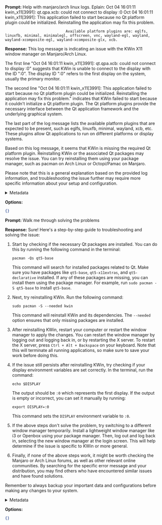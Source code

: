 **Prompt:**
Help with manjaro/arch linux logs. Eplain: Oct 04 16:01:11 kwin_x11[3991]: qt.qpa.xcb: could not connect to display :0
Oct 04 16:01:11 kwin_x11[3991]: This application failed to start because no Qt platform plugin could be initialized. Reinstalling the application may fix this problem.

                                Available platform plugins are: eglfs, linuxfb, minimal, minimalegl, offscreen, vnc, wayland-egl, wayland, wayland-xcomposite-egl, wayland-xcomposite-glx, xcb.

**Response:**
This log message is indicating an issue with the KWin X11 window manager on Manjaro/Arch Linux. 

The first line "Oct 04 16:01:11 kwin_x11[3991]: qt.qpa.xcb: could not connect to display :0" suggests that KWin is unable to connect to the display with the ID ":0". The display ID ":0" refers to the first display on the system, usually the primary monitor.

The second line "Oct 04 16:01:11 kwin_x11[3991]: This application failed to start because no Qt platform plugin could be initialized. Reinstalling the application may fix this problem." indicates that KWin failed to start because it couldn't initialize a Qt platform plugin. The Qt platform plugins provide the necessary interface between the Qt application framework and the underlying graphical system.

The last part of the log message lists the available platform plugins that are expected to be present, such as eglfs, linuxfb, minimal, wayland, xcb, etc. These plugins allow Qt applications to run on different platforms or display systems.

Based on this log message, it seems that KWin is missing the required Qt platform plugin. Reinstalling KWin or the associated Qt packages may resolve the issue. You can try reinstalling them using your package manager, such as pacman on Arch Linux or Octopi/Pamac on Manjaro.

Please note that this is a general explanation based on the provided log information, and troubleshooting the issue further may require more specific information about your setup and configuration.

<details><summary>Metadata</summary>

- Duration: 10673 ms
- Datetime: 2023-10-04T15:05:12.359249
- Model: gpt-3.5-turbo-0613

</details>

**Options:**
```json
{}
```

**Prompt:**
Walk me through solving the problems

**Response:**
Sure! Here's a step-by-step guide to troubleshooting and solving the issue:

1. Start by checking if the necessary Qt packages are installed. You can do this by running the following command in the terminal:
   ```
   pacman -Qs qt5-base
   ```
   This command will search for installed packages related to Qt. Make sure you have packages like `qt5-base`, `qt5-x11extras`, and `qt5-declarative` installed. If any of these packages are missing, you can install them using the package manager. For example, run `sudo pacman -S qt5-base` to install `qt5-base`.

2. Next, try reinstalling KWin. Run the following command:
   ```
   sudo pacman -S --needed kwin
   ```
   This command will reinstall KWin and its dependencies. The `--needed` option ensures that only missing packages are installed.

3. After reinstalling KWin, restart your computer or restart the window manager to apply the changes. You can restart the window manager by logging out and logging back in, or by restarting the X server. To restart the X server, press `Ctrl + Alt + Backspace` on your keyboard. Note that this will terminate all running applications, so make sure to save your work before doing this.

4. If the issue still persists after reinstalling KWin, try checking if your display environment variables are set correctly. In the terminal, run the command:
   ```
   echo $DISPLAY
   ```
   The output should be `:0` which represents the first display. If the output is empty or incorrect, you can set it manually by running:
   ```
   export DISPLAY=:0
   ```
   This command sets the `DISPLAY` environment variable to `:0`.

5. If the above steps don't solve the problem, try switching to a different window manager temporarily. Install a lightweight window manager like i3 or Openbox using your package manager. Then, log out and log back in, selecting the new window manager at the login screen. This will help determine if the issue is specific to KWin or more general.

6. Finally, if none of the above steps work, it might be worth checking the Manjaro or Arch Linux forums, as well as other relevant online communities. By searching for the specific error message and your distribution, you may find others who have encountered similar issues and have found solutions.

Remember to always backup your important data and configurations before making any changes to your system.

<details><summary>Metadata</summary>

- Duration: 15951 ms
- Datetime: 2023-10-04T15:05:53.927689
- Model: gpt-3.5-turbo-0613

</details>

**Options:**
```json
{}
```

